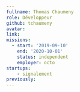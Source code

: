 ```yaml
---
fullname: Thomas Chaumeny
role: Développeur
github: tchaumeny
avatar:
link:
missions:
  - start: '2019-09-10'
    end: '2020-10-01'
    status: independent
    employer: octo
startups:
    - signalement
previously:
---
```

